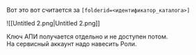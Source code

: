 Вот это вот считается за `[folderid=<идентификатор_каталога>]`

![[Untitled 2.png|Untitled 2.png]]

Ключ АПИ получается отдельно и не доступен потом.  
На сервисный аккаунт надо навесить Роли.